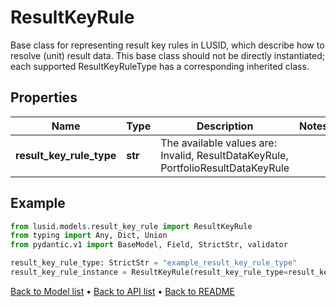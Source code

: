 # ResultKeyRule

Base class for representing result key rules in LUSID, which describe how to resolve (unit) result data. This base class should not be directly instantiated; each supported ResultKeyRuleType has a corresponding inherited class.
## Properties
Name | Type | Description | Notes
------------ | ------------- | ------------- | -------------
**result_key_rule_type** | **str** | The available values are: Invalid, ResultDataKeyRule, PortfolioResultDataKeyRule | 
## Example

```python
from lusid.models.result_key_rule import ResultKeyRule
from typing import Any, Dict, Union
from pydantic.v1 import BaseModel, Field, StrictStr, validator

result_key_rule_type: StrictStr = "example_result_key_rule_type"
result_key_rule_instance = ResultKeyRule(result_key_rule_type=result_key_rule_type)

```

[Back to Model list](../README.md#documentation-for-models) &#8226; [Back to API list](../README.md#documentation-for-api-endpoints) &#8226; [Back to README](../README.md)

